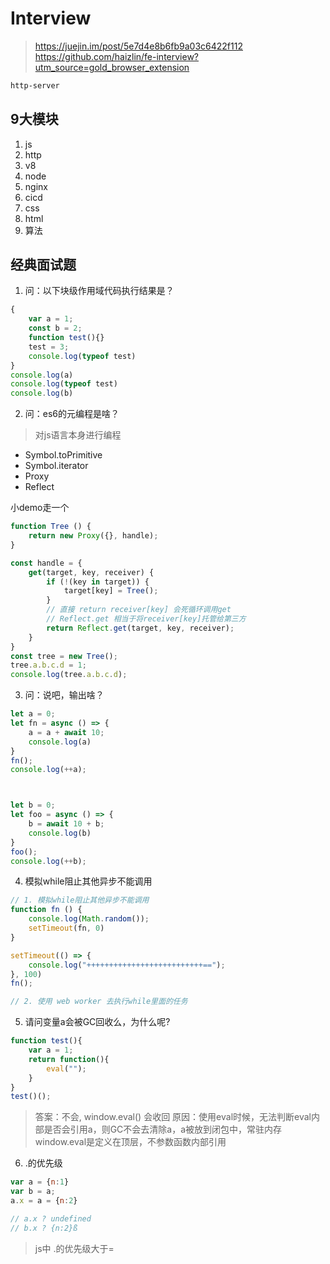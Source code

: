 # Interview
> https://juejin.im/post/5e7d4e8b6fb9a03c6422f112
> https://github.com/haizlin/fe-interview?utm_source=gold_browser_extension

```sh
http-server
```

## 9大模块
1. js
2. http
3. v8
4. node
5. nginx
6. cicd
7. css
8. html
9. 算法


## 经典面试题

1. 问：以下块级作用域代码执行结果是？
```js
{
    var a = 1;
    const b = 2; 
    function test(){}
    test = 3;
    console.log(typeof test) 
}
console.log(a) 
console.log(typeof test) 
console.log(b)
```

2. 问：es6的元编程是啥？
> 对js语言本身进行编程
* Symbol.toPrimitive
* Symbol.iterator
* Proxy
* Reflect

小demo走一个
```js
function Tree () {
    return new Proxy({}, handle);
}

const handle = {
    get(target, key, receiver) {
        if (!(key in target)) {
            target[key] = Tree();
        }
        // 直接 return receiver[key] 会死循环调用get
        // Reflect.get 相当于将receiver[key]托管给第三方
        return Reflect.get(target, key, receiver);
    }
}
const tree = new Tree();
tree.a.b.c.d = 1;
console.log(tree.a.b.c.d);
```


3. 问：说吧，输出啥？
```js
let a = 0;
let fn = async () => {
    a = a + await 10;
    console.log(a) 
}
fn(); 
console.log(++a);



let b = 0;
let foo = async () => {
    b = await 10 + b;
    console.log(b) 
}
foo(); 
console.log(++b);
```


4. 模拟while阻止其他异步不能调用
```js
// 1. 模拟while阻止其他异步不能调用
function fn () {
    console.log(Math.random());
    setTimeout(fn, 0)
}

setTimeout(() => {
    console.log("++++++++++++++++++++++++++==");
}, 100)
fn();

// 2. 使用 web worker 去执行while里面的任务
```


5. 请问变量a会被GC回收么，为什么呢?
```js
function test(){
    var a = 1;
    return function(){
        eval("");
    }
}
test()();
```

> 答案：不会, window.eval() 会收回
> 原因：使用eval时候，无法判断eval内部是否会引用a，则GC不会去清除a，a被放到闭包中，常驻内存
> window.eval是定义在顶层，不参数函数内部引用



6. .的优先级
```js
var a = {n:1}
var b = a;
a.x = a = {n:2}

// a.x ? undefined
// b.x ? {n:2}ß
```

> js中 .的优先级大于= 
